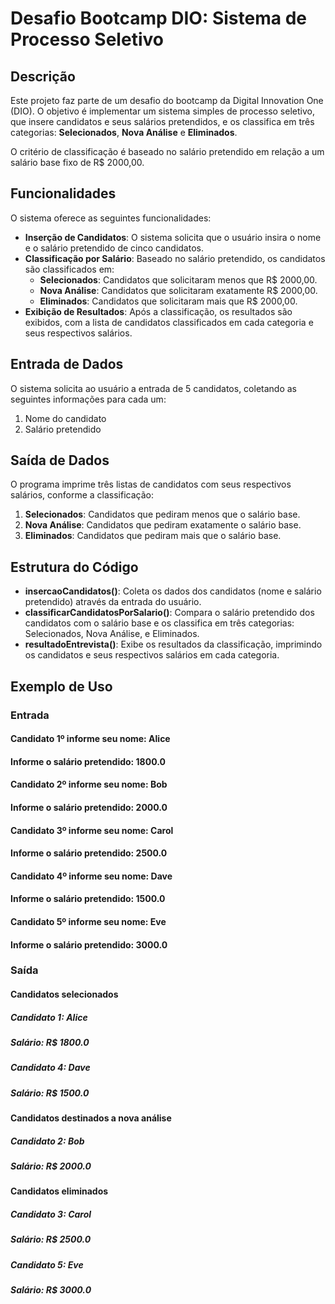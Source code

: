# Desafio Bootcamp DIO: Sistema de Processo Seletivo

## Descrição

Este projeto faz parte de um desafio do bootcamp da Digital Innovation One (DIO). O objetivo é implementar um sistema simples de processo seletivo, que insere candidatos e seus salários pretendidos, e os classifica em três categorias: **Selecionados**, **Nova Análise** e **Eliminados**.

O critério de classificação é baseado no salário pretendido em relação a um salário base fixo de R$ 2000,00.

## Funcionalidades

O sistema oferece as seguintes funcionalidades:

- **Inserção de Candidatos**: O sistema solicita que o usuário insira o nome e o salário pretendido de cinco candidatos.
- **Classificação por Salário**: Baseado no salário pretendido, os candidatos são classificados em:
  - **Selecionados**: Candidatos que solicitaram menos que R$ 2000,00.
  - **Nova Análise**: Candidatos que solicitaram exatamente R$ 2000,00.
  - **Eliminados**: Candidatos que solicitaram mais que R$ 2000,00.
- **Exibição de Resultados**: Após a classificação, os resultados são exibidos, com a lista de candidatos classificados em cada categoria e seus respectivos salários.

## Entrada de Dados

O sistema solicita ao usuário a entrada de 5 candidatos, coletando as seguintes informações para cada um:

1. Nome do candidato
2. Salário pretendido

## Saída de Dados

O programa imprime três listas de candidatos com seus respectivos salários, conforme a classificação:

1. **Selecionados**: Candidatos que pediram menos que o salário base.
2. **Nova Análise**: Candidatos que pediram exatamente o salário base.
3. **Eliminados**: Candidatos que pediram mais que o salário base.

## Estrutura do Código

- **insercaoCandidatos()**: Coleta os dados dos candidatos (nome e salário pretendido) através da entrada do usuário.
- **classificarCandidatosPorSalario()**: Compara o salário pretendido dos candidatos com o salário base e os classifica em três categorias: Selecionados, Nova Análise, e Eliminados.
- **resultadoEntrevista()**: Exibe os resultados da classificação, imprimindo os candidatos e seus respectivos salários em cada categoria.

## Exemplo de Uso

### Entrada
#### Candidato 1º informe seu nome: Alice
#### Informe o salário pretendido: 1800.0

#### Candidato 2º informe seu nome: Bob
#### Informe o salário pretendido: 2000.0

#### Candidato 3º informe seu nome: Carol
#### Informe o salário pretendido: 2500.0

#### Candidato 4º informe seu nome: Dave
#### Informe o salário pretendido: 1500.0

#### Candidato 5º informe seu nome: Eve
#### Informe o salário pretendido: 3000.0

### Saída 

#### Candidatos selecionados

##### Candidato 1: Alice 
##### Salário: R$ 1800.0

##### Candidato 4: Dave 
##### Salário: R$ 1500.0


#### Candidatos destinados a nova análise
##### Candidato 2: Bob 
#####   Salário: R$ 2000.0

#### Candidatos eliminados
##### Candidato 3: Carol 
##### Salário: R$ 2500.0
##### Candidato 5: Eve 
##### Salário: R$ 3000.0
